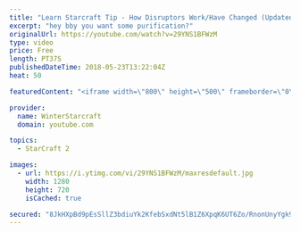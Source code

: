 ```yaml
---
title: "Learn Starcraft Tip - How Disruptors Work/Have Changed (Updated Patch 4.0 2018)"
excerpt: "hey bby you want some purification?"
originalUrl: https://youtube.com/watch?v=29YNS1BFWzM
type: video
price: Free
length: PT37S
publishedDateTime: 2018-05-23T13:22:04Z
heat: 50

featuredContent: "<iframe width=\"800\" height=\"500\" frameborder=\"0\" src=\"https://www.youtube.com/embed/29YNS1BFWzM\" allow=\"accelerometer; autoplay; encrypted-media; gyroscope; picture-in-picture\" allowfullscreen></iframe>"

provider:
  name: WinterStarcraft
  domain: youtube.com

topics:
  - StarCraft 2

images:
  - url: https://i.ytimg.com/vi/29YNS1BFWzM/maxresdefault.jpg
    width: 1280
    height: 720
    isCached: true

secured: "8JkHXpBd9pEsSllZ3bdiuYk2KfebSxdNt5lB1Z6XpqK6UT6Zo/RnonUnyYgk9OzT7p8AUB7Hd90CXtQsaAuwq2l0rrHhQEveVmbNAP6XhvVWeA9R/7fPHG6dNbOBQiG/0/Nc6Y2vyMVOWw5HmKLQVIYgTtm9P2x9rNMzN4RohpWfvIm34gkSlXYlYZBjgrYhrZQOUKnV29AmYRfi8vW4qZAZNJoBVfyhWcdDXSe6SWk2MN6/PaMBf91GV7jmz+D+Wo08bhpyCT/Fxgs692VFUN1T1r4NGCToazkPzbBf/Ttwzd+HjRqvmeilYNvN9vV7SgyK7zE0Euh/4RE8oR36CMaDqxxtbSIDiq9HdtCNT1rgimlFrIFH0/ePiuPGazMBOW4R/vAWCXgSGghGVKj0x1ztla9S1hWW93eMLiKZ4kY=;6sr9/JnGydnpbGmwmcPGPA=="
---
```


